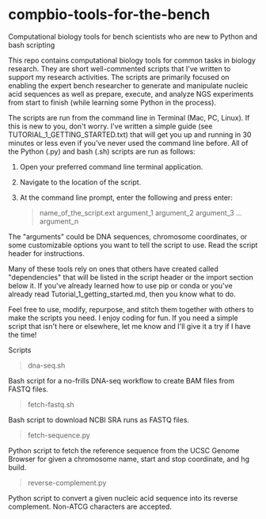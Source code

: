 # compbio-tools-for-the-bench
Computational biology tools for bench scientists who are new to Python and bash scripting

This repo contains computational biology tools for common tasks in biology research. They are short well-commented scripts that I've written to support my research activities. The scripts are primarily focused on enabling the expert bench researcher to generate and manipulate nucleic acid sequences as well as prepare, execute, and analyze NGS experiments from start to finish (while learning some Python in the process).

The scripts are run from the command line in Terminal (Mac, PC, Linux). If this is new to you, don't worry. I've written a simple guide (see TUTORIAL_1_GETTING_STARTED.txt) that will get you up and running in 30 minutes or less even if you've never used the command line before. All of the Python (.py) and bash (.sh) scripts are run as follows:

1. Open your preferred command line terminal application.
2. Navigate to the location of the script.
3. At the command line prompt, enter the following and press enter:

    > name_of_the_script.ext argument_1 argument_2 argument_3 ... argument_n

The "arguments" could be DNA sequences, chromosome coordinates, or some customizable options you want to tell the script to use.  Read the script header for instructions.

Many of these tools rely on ones that others have created called "dependencies" that will be listed in the script header or the import section below it. If you've already learned how to use pip or conda or you've already read Tutorial_1_getting_started.md, then you know what to do.

Feel free to use, modify, repurpose, and stitch them together with others to make the scripts you need. I enjoy coding for fun. If you need a simple script that isn't here or elsewhere, let me know and I'll give it a try if I have the time!

Scripts

> dna-seq.sh

Bash script for a no-frills DNA-seq workflow to create BAM files from FASTQ files.

> fetch-fastq.sh

Bash script to download NCBI SRA runs as FASTQ files.

> fetch-sequence.py

Python script to fetch the reference sequence from the UCSC Genome Browser for given a chromosome name, start and stop coordinate, and hg build. 

> reverse-complement.py

Python script to convert a given nucleic acid sequence into its reverse complement. Non-ATCG characters are accepted.
